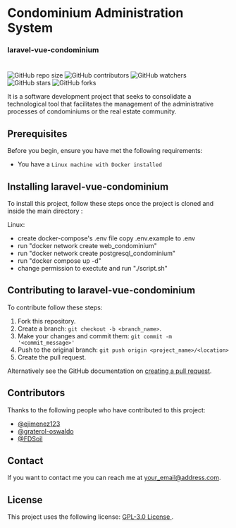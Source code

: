 # Condominium Administration System

### laravel-vue-condominium

#

![GitHub repo size](https://img.shields.io/github/repo-size/CaribesTIC/laravel-vue-condominium)
![GitHub contributors](https://img.shields.io/github/contributors/CaribesTIC/laravel-vue-condominium)
![GitHub watchers](https://img.shields.io/github/watchers/CaribesTIC/laravel-vue-condominium?style=social)
![GitHub stars](https://img.shields.io/github/stars/CaribesTIC/laravel-vue-condominium?style=social)
![GitHub forks](https://img.shields.io/github/forks/CaribesTIC/laravel-vue-condominium?style=social)

It is a software development project that seeks to consolidate a technological tool that facilitates the management of the administrative processes of condominiums or the real estate community.

## Prerequisites

Before you begin, ensure you have met the following requirements:

- You have a `Linux machine with Docker installed`

## Installing laravel-vue-condominium

To install this project, follow these steps once the project is cloned and inside the main directory :

Linux:

- create docker-compose's .env file copy .env.example to .env
- run "docker network create web_condominium"
- run "docker network create postgresql_condominium"
- run "docker compose up -d"
- change permission to exectute and run "./script.sh"

## Contributing to laravel-vue-condominium

To contribute follow these steps:

1. Fork this repository.
2. Create a branch: `git checkout -b <branch_name>`.
3. Make your changes and commit them: `git commit -m '<commit_message>'`
4. Push to the original branch: `git push origin <project_name>/<location>`
5. Create the pull request.

Alternatively see the GitHub documentation on [creating a pull request](https://help.github.com/en/github/collaborating-with-issues-and-pull-requests/creating-a-pull-request).

## Contributors

Thanks to the following people who have contributed to this project:

- [@ejimenez123](https://github.com/ejimenez123)
- [@graterol-oswaldo](https://github.com/graterol-oswaldo)
- [@FDSoil](https://github.com/FDSoil)

## Contact

If you want to contact me you can reach me at <your_email@address.com>.

## License

This project uses the following license: [ GPL-3.0 License ](https://github.com/CaribesTIC/laravel-vue-condominium/blob/main/LICENSE).
